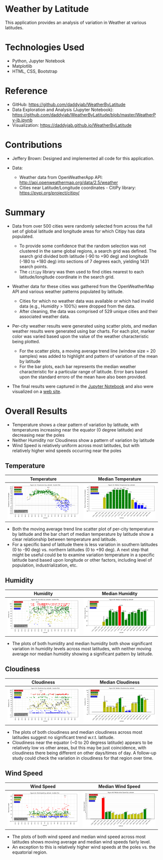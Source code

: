 # Weather by Latitude

This application provides an analysis of variation in Weather at various latitudes.

# Technologies Used

* Python, Jupyter Notebook
* Matplotlib
* HTML, CSS, Bootstrap

# Reference

* GitHub: https://github.com/daddyjab/WeatherByLatitude
* Data Exploration and Analysis (Jupyter Notebook): https://github.com/daddyjab/WeatherByLatitude/blob/master/WeatherPy-jb.ipynb
* Visualization: https://daddyjab.github.io/WeatherByLatitude


# Contributions

* Jeffery Brown: Designed and implemented all code for this application.

* Data:
    * Weather data from OpenWeatherApp API: http://api.openweathermap.org/data/2.5/weather
    * Cities near Latitude/Longitude coordinates - CitiPy library: https://pypi.org/project/citipy/

# Summary

* Data from over 500 cities were randomly selected from across the full set of global latitude and longitude areas for which Citipy has data populated.
    * To provide some confidence that the random selection was not clustered in the same global regions, a search grid was defined.  The search grid divided both latitude (-90 to +90 deg) and longitude (-180 to +180 deg) into sections of 7 degrees each, yielding 1431 search points.
    * The `citipy` library was then used to find cities nearest to each latitude/longitude coordinate in the search grid.

* Weather data for these cities was gathered from the OpenWeatherMap API and various weather patterns populated by latitude.
    * Cities for which no weather data was available or which had invalid data (e.g., Humidity > 100%) were dropped from the data.
    * After cleaning, the data was comprised of 529 unique cities and their associated weather data.
* Per-city weather results were generated using scatter plots, and median weather results were generated using bar charts.  For each plot, marker color was varied based upon the value of the weather characteristic being plotted.
    * For the scatter plots, a moving average trend line (window size = 20 samples) was added to highlight and pattern of variation of the mean by latitude
    * For the bar plots, each bar represents the median weather characteristic for a particular range of latitude.  Error bars based upon the standard erroro of the mean have also been provided.
* The final results were captured in the [Jupyter Notebook](https://github.com/daddyjab/WeatherByLatitude/blob/master/WeatherPy-jb.ipynb) and also were visualized on a [web site](https://daddyjab.github.io/WeatherByLatitude).

# Overall Results

* Temperature shows a clear pattern of variation by latitude, with temperatures increasing near the equator (0 degree latitude) and decreasing near the poles
* Neither Humidity nor Cloudiness show a pattern of variation by latitude
* Wind Speed is relatively uniform across most latitudes, but with relatively higher wind speeds occurring near the poles

## Temperature
|Temperature|Median Temperature|
|-----------|------------------|
|![Temperature by Latitude - Scatter Plot is Loading...](Results/temp_by_latitude_scatter.png "Temperature by Latitude - Scatter Plot") | ![Temperature by Latitude - Median Plot is Loading...](Results/temp_by_latitude_median.png "Temperature by Latitude - Median Plot") |

* Both the moving average trend line scatter plot of per-city temperature by latitude and the bar chart of median temperature by latitude show a clear relationship between temperature and latitude.
* For a specific band of latitude there is less variation in southern latitudes (0 to -90 deg) vs. northern latitudes (0 to +90 deg). A next step that might be useful could be to examine variation temperature in a specific latitude band based upon longitude or other factors, including level of population, industrialization, etc.

## Humidity
|Humidity|Median Humidity|
|--------|---------------|
|![Humidity by Latitude - Scatter Plot is Loading...](Results/humidity_by_latitude_scatter.png "Humidity by Latitude - Scatter Plot") | ![Humidity by Latitude - Median Plot is Loading...](Results/humidity_by_latitude_median.png "Humidity by Latitude - Median Plot") |

* The plots of both humidity and median humidity both show significant variation in humidity levels across most latitudes, with neither moving average nor median humidity showing a significant pattern by latitude.

## Cloudiness
|Cloudiness|Median Cloudiness|
|----------|-----------------|
|![Cloudiness by Latitude - Scatter Plot is Loading...](Results/cloud_by_latitude_scatter.png "Cloudiness by Latitude - Scatter Plot") | ![Cloudiness by Latitude - Median Plot is Loading...](Results/cloud_by_latitude_median.png "Cloudiness by Latitude - Median Plot") |

* The plots of both cloudiness and median cloudiness across most latitudes suggest no significant trend w.r.t. latitude.
* Cloudiness near the equator (~0 to 20 degress latitude) appears to be relatively low vs other areas, but this may be just coincidence, with cloudiness there being different on other days/times of day.  A follow-up study could check the variation in cloudiness for that region over time.

## Wind Speed
|Wind Speed|Median Wind Speed|
|----------|-----------------|
|![Wind Speed by Latitude - Scatter Plot is Loading...](Results/wind_speed_by_latitude_scatter.png "Wind Speed by Latitude - Scatter Plot") | ![Wind Speed by Latitude - Median Plot is Loading...](Results/wind_speed_by_latitude_median.png "Wind Speed by Latitude - Median Plot") |

* The plots of both wind speed and median wind speed across most latitudes shows moving average and median wind speeds fairly level.  
* An exception to this is relatively higher wind speeds at the poles vs. the equatorial region.
